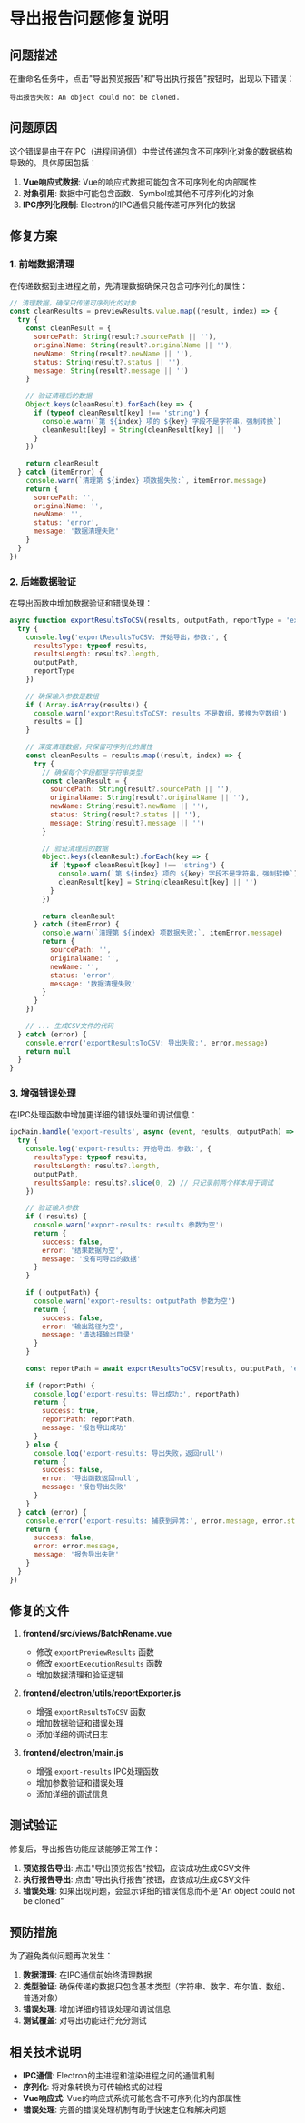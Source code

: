 # 导出报告问题修复说明

## 问题描述

在重命名任务中，点击"导出预览报告"和"导出执行报告"按钮时，出现以下错误：

```
导出报告失败: An object could not be cloned.
```

## 问题原因

这个错误是由于在IPC（进程间通信）中尝试传递包含不可序列化对象的数据结构导致的。具体原因包括：

1. **Vue响应式数据**: Vue的响应式数据可能包含不可序列化的内部属性
2. **对象引用**: 数据中可能包含函数、Symbol或其他不可序列化的对象
3. **IPC序列化限制**: Electron的IPC通信只能传递可序列化的数据

## 修复方案

### 1. 前端数据清理

在传递数据到主进程之前，先清理数据确保只包含可序列化的属性：

```javascript
// 清理数据，确保只传递可序列化的对象
const cleanResults = previewResults.value.map((result, index) => {
  try {
    const cleanResult = {
      sourcePath: String(result?.sourcePath || ''),
      originalName: String(result?.originalName || ''),
      newName: String(result?.newName || ''),
      status: String(result?.status || ''),
      message: String(result?.message || '')
    }
    
    // 验证清理后的数据
    Object.keys(cleanResult).forEach(key => {
      if (typeof cleanResult[key] !== 'string') {
        console.warn(`第 ${index} 项的 ${key} 字段不是字符串，强制转换`)
        cleanResult[key] = String(cleanResult[key] || '')
      }
    })
    
    return cleanResult
  } catch (itemError) {
    console.warn(`清理第 ${index} 项数据失败:`, itemError.message)
    return {
      sourcePath: '',
      originalName: '',
      newName: '',
      status: 'error',
      message: '数据清理失败'
    }
  }
})
```

### 2. 后端数据验证

在导出函数中增加数据验证和错误处理：

```javascript
async function exportResultsToCSV(results, outputPath, reportType = 'execution') {
  try {
    console.log('exportResultsToCSV: 开始导出，参数:', { 
      resultsType: typeof results, 
      resultsLength: results?.length, 
      outputPath, 
      reportType 
    })
    
    // 确保输入参数是数组
    if (!Array.isArray(results)) {
      console.warn('exportResultsToCSV: results 不是数组，转换为空数组')
      results = []
    }
    
    // 深度清理数据，只保留可序列化的属性
    const cleanResults = results.map((result, index) => {
      try {
        // 确保每个字段都是字符串类型
        const cleanResult = {
          sourcePath: String(result?.sourcePath || ''),
          originalName: String(result?.originalName || ''),
          newName: String(result?.newName || ''),
          status: String(result?.status || ''),
          message: String(result?.message || '')
        }
        
        // 验证清理后的数据
        Object.keys(cleanResult).forEach(key => {
          if (typeof cleanResult[key] !== 'string') {
            console.warn(`第 ${index} 项的 ${key} 字段不是字符串，强制转换`)
            cleanResult[key] = String(cleanResult[key] || '')
          }
        })
        
        return cleanResult
      } catch (itemError) {
        console.warn(`清理第 ${index} 项数据失败:`, itemError.message)
        return {
          sourcePath: '',
          originalName: '',
          newName: '',
          status: 'error',
          message: '数据清理失败'
        }
      }
    })
    
    // ... 生成CSV文件的代码
  } catch (error) {
    console.error('exportResultsToCSV: 导出失败:', error.message)
    return null
  }
}
```

### 3. 增强错误处理

在IPC处理函数中增加更详细的错误处理和调试信息：

```javascript
ipcMain.handle('export-results', async (event, results, outputPath) => {
  try {
    console.log('export-results: 开始导出，参数:', { 
      resultsType: typeof results, 
      resultsLength: results?.length, 
      outputPath,
      resultsSample: results?.slice(0, 2) // 只记录前两个样本用于调试
    })
    
    // 验证输入参数
    if (!results) {
      console.warn('export-results: results 参数为空')
      return {
        success: false,
        error: '结果数据为空',
        message: '没有可导出的数据'
      }
    }
    
    if (!outputPath) {
      console.warn('export-results: outputPath 参数为空')
      return {
        success: false,
        error: '输出路径为空',
        message: '请选择输出目录'
      }
    }
    
    const reportPath = await exportResultsToCSV(results, outputPath, 'execution')
    
    if (reportPath) {
      console.log('export-results: 导出成功:', reportPath)
      return {
        success: true,
        reportPath: reportPath,
        message: '报告导出成功'
      }
    } else {
      console.log('export-results: 导出失败，返回null')
      return {
        success: false,
        error: '导出函数返回null',
        message: '报告导出失败'
      }
    }
  } catch (error) {
    console.error('export-results: 捕获到异常:', error.message, error.stack)
    return {
      success: false,
      error: error.message,
      message: '报告导出失败'
    }
  }
})
```

## 修复的文件

1. **frontend/src/views/BatchRename.vue**
   - 修改 `exportPreviewResults` 函数
   - 修改 `exportExecutionResults` 函数
   - 增加数据清理和验证逻辑

2. **frontend/electron/utils/reportExporter.js**
   - 增强 `exportResultsToCSV` 函数
   - 增加数据验证和错误处理
   - 添加详细的调试日志

3. **frontend/electron/main.js**
   - 增强 `export-results` IPC处理函数
   - 增加参数验证和错误处理
   - 添加详细的调试信息

## 测试验证

修复后，导出报告功能应该能够正常工作：

1. **预览报告导出**: 点击"导出预览报告"按钮，应该成功生成CSV文件
2. **执行报告导出**: 点击"导出执行报告"按钮，应该成功生成CSV文件
3. **错误处理**: 如果出现问题，会显示详细的错误信息而不是"An object could not be cloned"

## 预防措施

为了避免类似问题再次发生：

1. **数据清理**: 在IPC通信前始终清理数据
2. **类型验证**: 确保传递的数据只包含基本类型（字符串、数字、布尔值、数组、普通对象）
3. **错误处理**: 增加详细的错误处理和调试信息
4. **测试覆盖**: 对导出功能进行充分测试

## 相关技术说明

- **IPC通信**: Electron的主进程和渲染进程之间的通信机制
- **序列化**: 将对象转换为可传输格式的过程
- **Vue响应式**: Vue的响应式系统可能包含不可序列化的内部属性
- **错误处理**: 完善的错误处理机制有助于快速定位和解决问题
